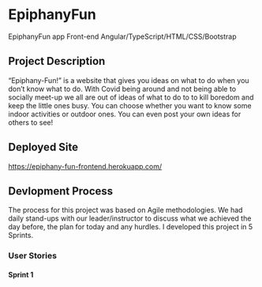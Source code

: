 # EpiphanyFun
EpiphanyFun app Front-end Angular/TypeScript/HTML/CSS/Bootstrap

## Project Description
“Epiphany-Fun!” is a website that gives you ideas on what to do when you don’t know what to do. With Covid being around and not being able to socially meet-up we all are out of ideas of what to do to to kill boredom and keep the little ones busy. You can choose whether you want to know some indoor activities or outdoor ones. You can even post your own ideas for others to see!

## Deployed Site
https://epiphany-fun-frontend.herokuapp.com/

## Devlopment Process
The process for this project was based on Agile methodologies. We had daily stand-ups with our leader/instructor to discuss what we achieved the day before, the plan for today and any hurdles. I developed this project in 5 Sprints.

### User Stories

#### Sprint 1

